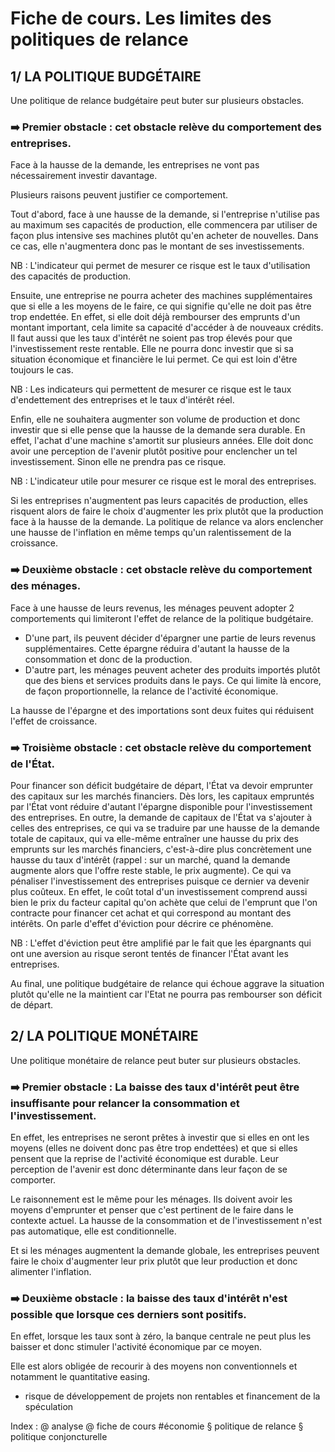 # Fiche de cours. Les limites des politiques de relance

## 1/ LA POLITIQUE BUDGÉTAIRE

Une politique de relance budgétaire peut buter sur plusieurs obstacles.

### ➡️ Premier obstacle : cet obstacle relève du comportement des entreprises.

Face à la hausse de la demande, les entreprises ne vont pas nécessairement investir davantage.

Plusieurs raisons peuvent justifier ce comportement.

Tout d'abord, face à une hausse de la demande, si l'entreprise n'utilise pas au maximum ses capacités de production, elle commencera par utiliser de façon plus intensive ses machines plutôt qu'en acheter de nouvelles. Dans ce cas, elle n'augmentera donc pas le montant de ses investissements.

NB : L'indicateur qui permet de mesurer ce risque est le taux d'utilisation des capacités de production.

Ensuite, une entreprise ne pourra acheter des machines supplémentaires que si elle a les moyens de le faire, ce qui signifie qu'elle ne doit pas être trop endettée. En effet, si elle doit déjà rembourser des emprunts d'un montant important, cela limite sa capacité d'accéder à de nouveaux crédits. Il faut aussi que les taux d'intérêt ne soient pas trop élevés pour que l'investissement reste rentable. Elle ne pourra donc investir que si sa situation économique et financière le lui permet. Ce qui est loin d'être toujours le cas. 

NB : Les indicateurs qui permettent de mesurer ce risque est le taux d'endettement des entreprises et le taux d'intérêt réel.

Enfin, elle ne souhaitera augmenter son volume de production et donc investir que si elle pense que la hausse de la demande sera  durable. En effet, l'achat d'une machine s'amortit sur plusieurs années. Elle doit donc avoir une perception de l'avenir plutôt positive pour enclencher un tel investissement. Sinon elle ne prendra pas ce risque.

NB : L'indicateur utile pour mesurer ce risque est le moral des entreprises.

Si les entreprises n'augmentent pas leurs capacités de production, elles risquent alors de faire le choix d'augmenter les prix plutôt que la production face à la hausse de la demande. La politique de relance va alors enclencher une hausse de l'inflation en même temps qu'un ralentissement de la croissance.

### ➡️ Deuxième obstacle : cet obstacle relève du comportement des ménages.

Face à une hausse de leurs revenus, les ménages peuvent adopter 2 comportements qui limiteront l'effet de relance de la politique budgétaire. 
- D'une part, ils peuvent décider d'épargner une partie de leurs revenus supplémentaires. Cette épargne réduira d'autant la hausse de la consommation et donc de la production. 
- D'autre part, les ménages peuvent acheter des produits importés plutôt que des biens et services produits dans le pays. Ce qui limite là encore, de façon proportionnelle, la relance de l'activité économique. 

La hausse de l'épargne et des importations sont deux fuites qui réduisent l'effet de croissance.

### ➡️ Troisième obstacle : cet obstacle relève du comportement de l'État.

Pour financer son déficit budgétaire de départ, l'État va devoir emprunter des capitaux sur les marchés financiers. Dès lors, les capitaux empruntés par l'État vont réduire d'autant l'épargne disponible pour l'investissement des entreprises. En outre, la demande de capitaux de l'État va s'ajouter à celles des entreprises, ce qui va se traduire par une hausse de la demande totale de capitaux, qui va elle-même entraîner une hausse du prix des emprunts sur les marchés financiers, c'est-à-dire plus concrètement une hausse du taux d'intérêt (rappel : sur un marché, quand la demande augmente alors que l'offre reste stable, le prix augmente). Ce qui va pénaliser l'investissement des entreprises puisque ce dernier va devenir plus coûteux. En effet, le coût total d'un investissement comprend aussi bien le prix du facteur capital qu'on achète que celui de l'emprunt que l'on contracte pour financer cet achat et qui correspond au montant des intérêts.
On parle d'effet d'éviction pour décrire ce phénomène.

NB : L'effet d'éviction peut être amplifié par le fait que les épargnants qui ont une aversion au risque seront tentés de financer l'État avant les entreprises. 

Au final, une politique budgétaire de relance qui échoue aggrave la situation plutôt qu'elle ne la maintient car l'Etat ne pourra pas rembourser son déficit de départ.

## 2/ LA POLITIQUE MONÉTAIRE

Une politique monétaire de relance peut buter sur plusieurs obstacles.

### ➡️ Premier obstacle :  La baisse des taux d'intérêt peut être insuffisante pour relancer la consommation et l'investissement.

En effet, les entreprises ne seront prêtes à investir que si elles en ont les moyens (elles ne doivent donc pas être trop endettées) et que si elles pensent que la reprise de l'activité économique est durable. Leur perception de l'avenir est donc déterminante dans leur façon de se comporter. 

Le raisonnement est le même pour les ménages. Ils doivent avoir les moyens d'emprunter et penser que c'est pertinent de le faire dans le contexte actuel. La hausse de la consommation et de l'investissement n'est pas automatique, elle est conditionnelle.

Et si les ménages augmentent la demande globale, les entreprises peuvent faire le choix d'augmenter leur prix plutôt que leur production et donc alimenter l'inflation.

### ➡️ Deuxième obstacle :  la baisse des taux d'intérêt n'est possible que lorsque ces derniers sont positifs. 

En effet, lorsque les taux sont à zéro, la banque centrale ne peut plus les baisser et donc stimuler l'activité économique par ce moyen.

Elle est alors obligée de recourir à des moyens non conventionnels et notamment le quantitative easing.

+ risque de développement de projets non rentables et financement de la spéculation

Index : @ analyse @ fiche de cours  #économie § politique de relance § politique conjoncturelle

